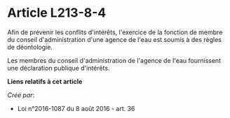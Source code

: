 # Article L213-8-4

Afin de prévenir les conflits d'intérêts, l'exercice de la fonction de membre du conseil d'administration d'une agence de
l'eau est soumis à des règles de déontologie. 

Les membres du conseil d'administration de l'agence de l'eau fournissent une déclaration publique d'intérêts.

**Liens relatifs à cet article**

_Créé par_:

  - Loi n°2016-1087 du 8 août 2016 - art. 36
